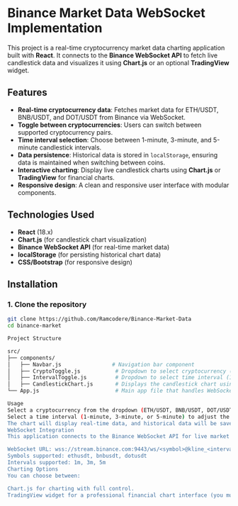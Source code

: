 # Binance Market Data WebSocket Implementation

This project is a real-time cryptocurrency market data charting application built with **React**. It connects to the **Binance WebSocket API** to fetch live candlestick data and visualizes it using **Chart.js** or an optional **TradingView** widget.

## Features

- **Real-time cryptocurrency data**: Fetches market data for ETH/USDT, BNB/USDT, and DOT/USDT from Binance via WebSocket.
- **Toggle between cryptocurrencies**: Users can switch between supported cryptocurrency pairs.
- **Time interval selection**: Choose between 1-minute, 3-minute, and 5-minute candlestick intervals.
- **Data persistence**: Historical data is stored in `localStorage`, ensuring data is maintained when switching between coins.
- **Interactive charting**: Display live candlestick charts using **Chart.js** or **TradingView** for financial charts.
- **Responsive design**: A clean and responsive user interface with modular components.

## Technologies Used

- **React** (18.x)
- **Chart.js** (for candlestick chart visualization)
- **Binance WebSocket API** (for real-time market data)
- **localStorage** (for persisting historical chart data)
- **CSS/Bootstrap** (for responsive design)

## Installation

### 1. Clone the repository

```bash
git clone https://github.com/Ramcodere/Binance-Market-Data
cd binance-market

Project Structure

src/
├── components/
│   ├── Navbar.js                # Navigation bar component
│   ├── CryptoToggle.js           # Dropdown to select cryptocurrency (ETH/USDT, BNB/USDT, DOT/USDT)
│   ├── IntervalToggle.js         # Dropdown to select time interval (1m, 3m, 5m)
│   ├── CandlestickChart.js       # Displays the candlestick chart using Chart.js or TradingView
└── App.js                        # Main app file that handles WebSocket connection and state management

Usage
Select a cryptocurrency from the dropdown (ETH/USDT, BNB/USDT, DOT/USDT).
Select a time interval (1-minute, 3-minute, or 5-minute) to adjust the chart's candlestick interval.
The chart will display real-time data, and historical data will be saved in localStorage. If you switch back to a previously selected coin, the data will be restored from localStorage.
WebSocket Integration
This application connects to the Binance WebSocket API for live market data:

WebSocket URL: wss://stream.binance.com:9443/ws/<symbol>@kline_<interval>
Symbols supported: ethusdt, bnbusdt, dotusdt
Intervals supported: 1m, 3m, 5m
Charting Options
You can choose between:

Chart.js for charting with full control.
TradingView widget for a professional financial chart interface (you must install react-tradingview-widget for this).

